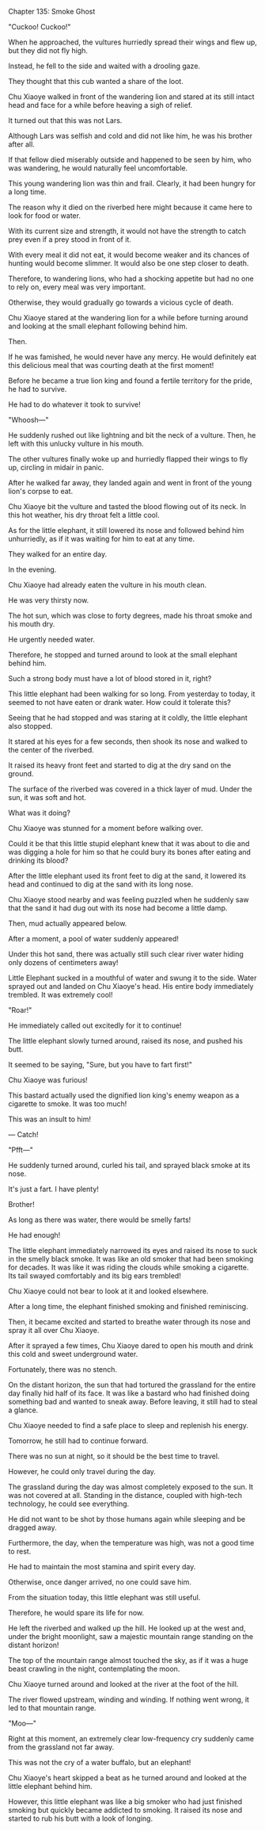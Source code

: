 Chapter 135: Smoke Ghost

"Cuckoo\! Cuckoo\!"

When he approached, the vultures hurriedly spread their wings and flew up, but they did not fly high.

Instead, he fell to the side and waited with a drooling gaze.

They thought that this cub wanted a share of the loot.

Chu Xiaoye walked in front of the wandering lion and stared at its still intact head and face for a while before heaving a sigh of relief.

It turned out that this was not Lars.

Although Lars was selfish and cold and did not like him, he was his brother after all.

If that fellow died miserably outside and happened to be seen by him, who was wandering, he would naturally feel uncomfortable.

This young wandering lion was thin and frail. Clearly, it had been hungry for a long time.

The reason why it died on the riverbed here might because it came here to look for food or water.

With its current size and strength, it would not have the strength to catch prey even if a prey stood in front of it.

With every meal it did not eat, it would become weaker and its chances of hunting would become slimmer. It would also be one step closer to death.

Therefore, to wandering lions, who had a shocking appetite but had no one to rely on, every meal was very important.

Otherwise, they would gradually go towards a vicious cycle of death.

Chu Xiaoye stared at the wandering lion for a while before turning around and looking at the small elephant following behind him.

Then.

If he was famished, he would never have any mercy. He would definitely eat this delicious meal that was courting death at the first moment\!

Before he became a true lion king and found a fertile territory for the pride, he had to survive.

He had to do whatever it took to survive\!

"Whoosh—"

He suddenly rushed out like lightning and bit the neck of a vulture. Then, he left with this unlucky vulture in his mouth.

The other vultures finally woke up and hurriedly flapped their wings to fly up, circling in midair in panic.

After he walked far away, they landed again and went in front of the young lion's corpse to eat.

Chu Xiaoye bit the vulture and tasted the blood flowing out of its neck. In this hot weather, his dry throat felt a little cool.

As for the little elephant, it still lowered its nose and followed behind him unhurriedly, as if it was waiting for him to eat at any time.

They walked for an entire day.

In the evening.

Chu Xiaoye had already eaten the vulture in his mouth clean.

He was very thirsty now.

The hot sun, which was close to forty degrees, made his throat smoke and his mouth dry.

He urgently needed water.

Therefore, he stopped and turned around to look at the small elephant behind him.

Such a strong body must have a lot of blood stored in it, right?

This little elephant had been walking for so long. From yesterday to today, it seemed to not have eaten or drank water. How could it tolerate this?

Seeing that he had stopped and was staring at it coldly, the little elephant also stopped.

It stared at his eyes for a few seconds, then shook its nose and walked to the center of the riverbed.

It raised its heavy front feet and started to dig at the dry sand on the ground.

The surface of the riverbed was covered in a thick layer of mud. Under the sun, it was soft and hot.

What was it doing?

Chu Xiaoye was stunned for a moment before walking over.

Could it be that this little stupid elephant knew that it was about to die and was digging a hole for him so that he could bury its bones after eating and drinking its blood?

After the little elephant used its front feet to dig at the sand, it lowered its head and continued to dig at the sand with its long nose.

Chu Xiaoye stood nearby and was feeling puzzled when he suddenly saw that the sand it had dug out with its nose had become a little damp.

Then, mud actually appeared below.

After a moment, a pool of water suddenly appeared\!

Under this hot sand, there was actually still such clear river water hiding only dozens of centimeters away\!

Little Elephant sucked in a mouthful of water and swung it to the side. Water sprayed out and landed on Chu Xiaoye's head. His entire body immediately trembled. It was extremely cool\!

"Roar\!"

He immediately called out excitedly for it to continue\!

The little elephant slowly turned around, raised its nose, and pushed his butt.

It seemed to be saying, "Sure, but you have to fart first\!"

Chu Xiaoye was furious\!

This bastard actually used the dignified lion king's enemy weapon as a cigarette to smoke. It was too much\!

This was an insult to him\!

— Catch\!

"Pfft—"

He suddenly turned around, curled his tail, and sprayed black smoke at its nose.

It's just a fart. I have plenty\!

Brother\!

As long as there was water, there would be smelly farts\!

He had enough\!

The little elephant immediately narrowed its eyes and raised its nose to suck in the smelly black smoke. It was like an old smoker that had been smoking for decades. It was like it was riding the clouds while smoking a cigarette. Its tail swayed comfortably and its big ears trembled\!

Chu Xiaoye could not bear to look at it and looked elsewhere.

After a long time, the elephant finished smoking and finished reminiscing.

Then, it became excited and started to breathe water through its nose and spray it all over Chu Xiaoye.

After it sprayed a few times, Chu Xiaoye dared to open his mouth and drink this cold and sweet underground water.

Fortunately, there was no stench.

On the distant horizon, the sun that had tortured the grassland for the entire day finally hid half of its face. It was like a bastard who had finished doing something bad and wanted to sneak away. Before leaving, it still had to steal a glance.

Chu Xiaoye needed to find a safe place to sleep and replenish his energy.

Tomorrow, he still had to continue forward.

There was no sun at night, so it should be the best time to travel.

However, he could only travel during the day.

The grassland during the day was almost completely exposed to the sun. It was not covered at all. Standing in the distance, coupled with high-tech technology, he could see everything.

He did not want to be shot by those humans again while sleeping and be dragged away.

Furthermore, the day, when the temperature was high, was not a good time to rest.

He had to maintain the most stamina and spirit every day.

Otherwise, once danger arrived, no one could save him.

From the situation today, this little elephant was still useful.

Therefore, he would spare its life for now.

He left the riverbed and walked up the hill. He looked up at the west and, under the bright moonlight, saw a majestic mountain range standing on the distant horizon\!

The top of the mountain range almost touched the sky, as if it was a huge beast crawling in the night, contemplating the moon.

Chu Xiaoye turned around and looked at the river at the foot of the hill.

The river flowed upstream, winding and winding. If nothing went wrong, it led to that mountain range.

"Moo—"

Right at this moment, an extremely clear low-frequency cry suddenly came from the grassland not far away.

This was not the cry of a water buffalo, but an elephant\!

Chu Xiaoye's heart skipped a beat as he turned around and looked at the little elephant behind him.

However, this little elephant was like a big smoker who had just finished smoking but quickly became addicted to smoking. It raised its nose and started to rub his butt with a look of longing.
